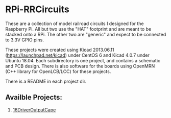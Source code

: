 # RPi-RRCircuits

These are a collection of model railroad circuits I designed for the Raspberry 
Pi.  All but two use the "HAT" footprint and are meant to be stacked onto a 
RPi.  The other two are "generic" and expect to be connected to 3.3V GPIO 
pins.

These projects were created using Kicad 2013.06.11
(https://launchpad.net/kicad) under CentOS 6 and Kicad 4.0.7 under Ubuntu
18.04. Each subdirectory is one project, and contains a schematic and PCB
design.  There is also software for the boards using OpenMRN (C++ library for 
OpenLCB/LCC) for these projects.

There is a README in each project dir.

## Availble Projects:

1. [16DriverOutputCape](tree/master/16DriverOutputCape)
                                    
